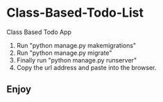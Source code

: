 # Class-Based-Todo-List
Class Based Todo App

1. Run "python manage.py makemigrations"  
2. Run "python manage.py migrate"
3. Finally run "python manage.py runserver" 
4. Copy the url address and paste into the browser.

## Enjoy
